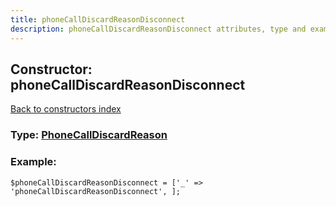 ```yaml
---
title: phoneCallDiscardReasonDisconnect
description: phoneCallDiscardReasonDisconnect attributes, type and example
---
```

## Constructor: phoneCallDiscardReasonDisconnect  
[Back to constructors index](index.md)






### Type: [PhoneCallDiscardReason](../types/PhoneCallDiscardReason.md)


### Example:

```
$phoneCallDiscardReasonDisconnect = ['_' => 'phoneCallDiscardReasonDisconnect', ];
```  

